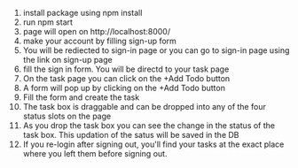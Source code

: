 1. install package using npm install
2. run npm start
3. page will open on http://localhost:8000/
4. make your account by filling sign-up form
5. You will be rediected to sign-in page or you can go to sign-in page using the link on sign-up page
6. fill the sign in form. You will be directd to your task page
7. On the task page you can click on the +Add Todo button 
8. A form will pop up by clicking on the +Add Todo button
9. Fill the form and create the task
10. The task box is draggable and can be dropped into any of the four status slots on the page
11. As you drop the task box you can see the change in the status of the task box. This updation of the satus will be saved in the DB
12. If you re-login after signing out, you'll find your tasks at the exact place where you left them before signing out.